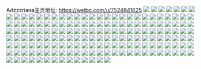 Adzzzriana主页地址: https://weibo.com/u/7524841625 
![](https://wx4.sinaimg.cn/mw2000/008dft3jly1h94r0bkzvoj30u0140do6.jpg) 
![](https://wx4.sinaimg.cn/mw2000/008dft3jly1h94r0jx0xyj30u0140na1.jpg) 
![](https://wx4.sinaimg.cn/mw2000/008dft3jgy1h8v6b0oue9j33402c0qv7.jpg) 
![](https://wx4.sinaimg.cn/mw2000/008dft3jgy1h8v6aqcjbgj33402c0npf.jpg) 
![](https://wx4.sinaimg.cn/mw2000/008dft3jgy1h8hf7re60ej31400u0129.jpg) 
![](https://wx4.sinaimg.cn/mw2000/008dft3jly1h8ewfikxgvj31400u0tld.jpg) 
![](https://wx4.sinaimg.cn/mw2000/008dft3jly1h8ewcb9uyqj30u017y10y.jpg) 
![](https://wx4.sinaimg.cn/mw2000/008dft3jly1h8bkxhvagwj30wi0gediy.jpg) 
![](https://wx4.sinaimg.cn/mw2000/008dft3jly1h8bkxhnzuwj30wi0fsjui.jpg) 
![](https://wx4.sinaimg.cn/mw2000/008dft3jgy1h88fbvrmy0j31401o0k1n.jpg) 
![](https://wx4.sinaimg.cn/mw2000/008dft3jgy1h88fc4udbbj33402c04qs.jpg) 
![](https://wx4.sinaimg.cn/mw2000/008dft3jgy1h88fc8r836j33402c0npf.jpg) 
![](https://wx4.sinaimg.cn/mw2000/008dft3jgy1h88fd9fuquj32c0340qv7.jpg) 
![](https://wx4.sinaimg.cn/mw2000/008dft3jgy1h88ezyv0bgj30wi1yce81.jpg) 
![](https://wx4.sinaimg.cn/mw2000/008dft3jgy1h864rtwgknj31sc2ds4qp.jpg) 
![](https://wx4.sinaimg.cn/mw2000/008dft3jgy1h865lqjhf8j31sc1sc1kx.jpg) 
![](https://wx4.sinaimg.cn/mw2000/008dft3jgy1h865lmo6csj31sc2ds4qp.jpg) 
![](https://wx4.sinaimg.cn/mw2000/008dft3jgy1h8646vpjgwj31sc2ds4qq.jpg) 
![](https://wx4.sinaimg.cn/mw2000/008dft3jgy1h864b782bvj31sc2ds1ky.jpg) 
![](https://wx4.sinaimg.cn/mw2000/008dft3jly1h83f1fh9a4j31sc1sc4qq.jpg) 
![](https://wx4.sinaimg.cn/mw2000/008dft3jly1h83f1geea8j336c1sb7wi.jpg) 
![](https://wx4.sinaimg.cn/mw2000/008dft3jly1h83f09g59cj31401z4tqs.jpg) 
![](https://wx4.sinaimg.cn/mw2000/008dft3jgy1h83evr8cjuj30wi16cgqe.jpg) 
![](https://wx4.sinaimg.cn/mw2000/008dft3jgy1h7y27vsnwzj30wi1l3dud.jpg) 
![](https://wx4.sinaimg.cn/mw2000/008dft3jgy1h7y04zp7anj30ya32ewxp.jpg) 
![](https://wx4.sinaimg.cn/mw2000/008dft3jly1h7y0ej9u1nj33402c01l0.jpg) 
![](https://wx4.sinaimg.cn/mw2000/008dft3jgy1h7y07swawtj31400u0tr7.jpg) 
![](https://wx4.sinaimg.cn/mw2000/008dft3jly1h7vcm30savj31sc2dsnpe.jpg) 
![](https://wx4.sinaimg.cn/mw2000/008dft3jly1h7vcirxa78j32c0340hdu.jpg) 
![](https://wx4.sinaimg.cn/mw2000/008dft3jly1h7vcitdt4xj32c0340u0z.jpg) 
![](https://wx4.sinaimg.cn/mw2000/008dft3jly1h7vcjwisv1j325a2v2e82.jpg) 
![](https://wx4.sinaimg.cn/mw2000/008dft3jly1h7vcjju6hjj31sc2dsb29.jpg) 
![](https://wx4.sinaimg.cn/mw2000/008dft3jly1h7rujljqmij31sc2dsx6p.jpg) 
![](https://wx4.sinaimg.cn/mw2000/008dft3jly1h7rq8dccx2j30u0140wkk.jpg) 
![](https://wx4.sinaimg.cn/mw2000/008dft3jly1h7rq8dwb2dj30u0140n47.jpg) 
![](https://wx4.sinaimg.cn/mw2000/008dft3jly1h7rq8czikaj30u01407av.jpg) 
![](https://wx4.sinaimg.cn/mw2000/008dft3jly1h7rq8fg1nuj30u0140qan.jpg) 
![](https://wx4.sinaimg.cn/mw2000/008dft3jly1h7rqabpsbsj30u0140jy6.jpg) 
![](https://wx4.sinaimg.cn/mw2000/008dft3jly1h7m5umdaxjj32dr36ckjn.jpg) 
![](https://wx4.sinaimg.cn/mw2000/008dft3jly1h7m5uhdgk6j32dr36cx6r.jpg) 
![](https://wx4.sinaimg.cn/mw2000/008dft3jly1h7m5yva0b6j32dr36ckjn.jpg) 
![](https://wx4.sinaimg.cn/mw2000/008dft3jly1h7m60x8oeij30u00u0gvj.jpg) 
![](https://wx4.sinaimg.cn/mw2000/008dft3jly1h7m5ukbsbej32dr36cx6s.jpg) 
![](https://wx4.sinaimg.cn/mw2000/008dft3jly1h7m5uoqr8ej32dr36c4qs.jpg) 
![](https://wx4.sinaimg.cn/mw2000/008dft3jly1h8hg0uqgcaj30tv1z2wrv.jpg) 
![](https://wx4.sinaimg.cn/mw2000/008dft3jgy1h7m4hgsjhvj32dr367x6r.jpg) 
![](https://wx4.sinaimg.cn/mw2000/008dft3jgy1h7m4ip4k0yj32dr3674qs.jpg) 
![](https://wx4.sinaimg.cn/mw2000/008dft3jgy1h7m4hk7i8ij32dr367kjn.jpg) 
![](https://wx4.sinaimg.cn/mw2000/008dft3jgy1h7m4hnlf6zj32c0340u0z.jpg) 
![](https://wx4.sinaimg.cn/mw2000/008dft3jgy1h7m4ilxtccj32c0340kjm.jpg) 
![](https://wx4.sinaimg.cn/mw2000/008dft3jgy1h77jc8mpn3j31ps1ach3l.jpg) 
![](https://wx4.sinaimg.cn/mw2000/008dft3jgy1h775ueclxnj31yc0wi1kx.jpg) 
![](https://wx4.sinaimg.cn/mw2000/008dft3jgy1h775ueu5lyj31ps0zcdk1.jpg) 
![](https://wx4.sinaimg.cn/mw2000/008dft3jgy1h775ubqfr7j31ps1ac7wh.jpg) 
![](https://wx4.sinaimg.cn/mw2000/008dft3jgy1h775ugf1lhj31ps1ach9a.jpg) 
![](https://wx4.sinaimg.cn/mw2000/008dft3jgy1h775uhl504j31ps1acaog.jpg) 
![](https://wx4.sinaimg.cn/mw2000/008dft3jgy1h774vdm7szj30wi0wggpl.jpg) 
![](https://wx4.sinaimg.cn/mw2000/008dft3jly1h712x645ejj30u0280gqk.jpg) 
![](https://wx4.sinaimg.cn/mw2000/008dft3jly1h712x74x8oj30u0280dvc.jpg) 
![](https://wx4.sinaimg.cn/mw2000/008dft3jly1h712x81i8pj30u0280dl8.jpg) 
![](https://wx4.sinaimg.cn/mw2000/008dft3jly1h712x8pqwkj30u0280n3b.jpg) 
![](https://wx4.sinaimg.cn/mw2000/008dft3jly1h70c3sefztj30u00u0jrn.jpg) 
![](https://wx4.sinaimg.cn/mw2000/008dft3jly1h70c82pn1yj30u0140juj.jpg) 
![](https://wx4.sinaimg.cn/mw2000/008dft3jly1h70b9gdio9j30u01407dt.jpg) 
![](https://wx4.sinaimg.cn/mw2000/008dft3jly1h70bq64o6uj30u00u0dmg.jpg) 
![](https://wx4.sinaimg.cn/mw2000/008dft3jly1h70b9gvp0mj30u00u00w5.jpg) 
![](https://wx4.sinaimg.cn/mw2000/008dft3jly1h70bbpenw1j30u00u0ju6.jpg) 
![](https://wx4.sinaimg.cn/mw2000/008dft3jly1h81lkyepozj30u011q105.jpg) 
![](https://wx4.sinaimg.cn/mw2000/008dft3jly1h6zi794q1lj31400u0n7v.jpg) 
![](https://wx4.sinaimg.cn/mw2000/008dft3jgy1h6zhx21qpqj32c02c0tke.jpg) 
![](https://wx4.sinaimg.cn/mw2000/008dft3jgy1h6zhx0dalcj32c0340u0y.jpg) 
![](https://wx4.sinaimg.cn/mw2000/008dft3jly1h81jteeodij30u00u0dnb.jpg) 
![](https://wx4.sinaimg.cn/mw2000/008dft3jly1h6zh4avkq2j31sc2ds7wh.jpg) 
![](https://wx4.sinaimg.cn/mw2000/008dft3jly1h6zh48uj9lj31sc2dstcr.jpg) 
![](https://wx4.sinaimg.cn/mw2000/008dft3jly1h6zg2ym9zgj31400u0n23.jpg) 
![](https://wx4.sinaimg.cn/mw2000/008dft3jgy1h6zem57hw9j31o0280na7.jpg) 
![](https://wx4.sinaimg.cn/mw2000/008dft3jgy1h6zem7eh9vj33402c0463.jpg) 
![](https://wx4.sinaimg.cn/mw2000/008dft3jgy1h6zem9ejo8j32c0340e83.jpg) 
![](https://wx4.sinaimg.cn/mw2000/008dft3jgy1h6zem3p6ojj32by2wiqv6.jpg) 
![](https://wx4.sinaimg.cn/mw2000/008dft3jgy1h6zemcvgnuj31o0280kiy.jpg) 
![](https://wx4.sinaimg.cn/mw2000/008dft3jgy1h6zemh4gz3j32c0340hdv.jpg) 
![](https://wx4.sinaimg.cn/mw2000/008dft3jgy1h6zemekie0j32c02c0e82.jpg) 
![](https://wx4.sinaimg.cn/mw2000/008dft3jly1h6s3sbo1l6j30u0140qbk.jpg) 
![](https://wx4.sinaimg.cn/mw2000/008dft3jly1h6s40to9cyj318v0u0468.jpg) 
![](https://wx4.sinaimg.cn/mw2000/008dft3jly1h6s3so98noj30u01400vz.jpg) 
![](https://wx4.sinaimg.cn/mw2000/008dft3jgy1h6em791kvyj31400u078w.jpg) 
![](https://wx4.sinaimg.cn/mw2000/008dft3jgy1h6em79ru5hj30u0140di7.jpg) 
![](https://wx4.sinaimg.cn/mw2000/008dft3jgy1h6em20oj9bj30u00u0q8e.jpg) 
![](https://wx4.sinaimg.cn/mw2000/008dft3jgy1h6aijq9qf1j30u01hck4q.jpg) 
![](https://wx4.sinaimg.cn/mw2000/008dft3jgy1h61t8ta8wfj32c02uaqm0.jpg) 
![](https://wx4.sinaimg.cn/mw2000/008dft3jgy1h61tfur0cxj33402c0kjl.jpg) 
![](https://wx4.sinaimg.cn/mw2000/008dft3jgy1h61tfatb56j32c03404qr.jpg) 
![](https://wx4.sinaimg.cn/mw2000/008dft3jly1h6zg07ikb3j33402c0qv6.jpg) 
![](https://wx4.sinaimg.cn/mw2000/008dft3jly1h5qfo3o7ffj31o02807wh.jpg) 
![](https://wx4.sinaimg.cn/mw2000/008dft3jly1h6zg8ukdt5j33402c01ky.jpg) 
![](https://wx4.sinaimg.cn/mw2000/008dft3jly1h6zg8vtzfxj33402c0u0y.jpg) 
![](https://wx4.sinaimg.cn/mw2000/008dft3jly1h6zgbchw3vj324m2o9aou.jpg) 
![](https://wx4.sinaimg.cn/mw2000/008dft3jly1h5qffm91wrj30uk8ss7wl.jpg) 
![](https://wx4.sinaimg.cn/mw2000/008dft3jly1h5qfff6wfdj33402bvu0z.jpg) 
![](https://wx4.sinaimg.cn/mw2000/008dft3jgy1h5qf786yzpj334033vhdt.jpg) 
![](https://wx4.sinaimg.cn/mw2000/008dft3jly1h6zg65w8spj32c0340tex.jpg) 
![](https://wx4.sinaimg.cn/mw2000/008dft3jly1h5pn2dhnwaj30u01407c6.jpg) 
![](https://wx4.sinaimg.cn/mw2000/008dft3jly1h58h9ewr21j33402c07wi.jpg) 
![](https://wx4.sinaimg.cn/mw2000/008dft3jly1h58h9mbv7fj31s82dm7wi.jpg) 
![](https://wx4.sinaimg.cn/mw2000/008dft3jly1h3jfhdr4j3j30wi1ycnpe.jpg) 
![](https://wx4.sinaimg.cn/mw2000/008dft3jly1h6zgii48n5j31o01o0h8b.jpg) 
![](https://wx4.sinaimg.cn/mw2000/008dft3jly1h8hg2xadzjj33402c0qv6.jpg) 
![](https://wx4.sinaimg.cn/mw2000/008dft3jly1h3jfaxdly2j32c0340e84.jpg) 
![](https://wx4.sinaimg.cn/mw2000/008dft3jly1h6zfwh1qo3j30u00u07c0.jpg) 
![](https://wx4.sinaimg.cn/mw2000/008dft3jly1h6zfwk21mij33402c01l1.jpg) 
![](https://wx4.sinaimg.cn/mw2000/008dft3jly1h6zfwrgaqgj33402c01jr.jpg) 
![](https://wx4.sinaimg.cn/mw2000/008dft3jly1h2yc2k258pj30vs0jskc6.jpg) 
![](https://wx4.sinaimg.cn/mw2000/008dft3jly1h2yc2qloc5j33402c0kju.jpg) 
![](https://wx4.sinaimg.cn/mw2000/008dft3jly1h2yc2wbu3ij33402c0qva.jpg) 
![](https://wx4.sinaimg.cn/mw2000/008dft3jly1h81kbt4pesj30u00u00yy.jpg) 
![](https://wx4.sinaimg.cn/mw2000/008dft3jly1h81k80n2a3j30u016in5s.jpg) 
![](https://wx4.sinaimg.cn/mw2000/008dft3jly1h81kaf3qxtj30wi0oegri.jpg) 
![](https://wx4.sinaimg.cn/mw2000/008dft3jly1h81kbtkpxbj30u00u0dl1.jpg) 
![](https://wx4.sinaimg.cn/mw2000/008dft3jly1h81kbu4wf6j30u013yaj7.jpg) 
![](https://wx4.sinaimg.cn/mw2000/008dft3jly1h82cq8hnmhj30u0140n4n.jpg) 
![](https://wx4.sinaimg.cn/mw2000/008dft3jly1h82cq8qt52j30u00u00xn.jpg) 
![](https://wx4.sinaimg.cn/mw2000/008dft3jly1h81kbsmi9gj30u0190dmp.jpg) 
![](https://wx4.sinaimg.cn/mw2000/008dft3jly1h82cq909vuj30u00u076m.jpg) 
![](https://wx4.sinaimg.cn/mw2000/008dft3jly1h26tnu25glj30u00u0wlu.jpg) 
![](https://wx4.sinaimg.cn/mw2000/008dft3jly1h26tifynm4j33402c0npe.jpg) 
![](https://wx4.sinaimg.cn/mw2000/008dft3jly1h26tie12bfj30u0140jzx.jpg) 
![](https://wx4.sinaimg.cn/mw2000/008dft3jly1h6zgeibt7vj32c03404qr.jpg) 
![](https://wx4.sinaimg.cn/mw2000/008dft3jly1h1mz06r2uij31sc2ds7uq.jpg) 
![](https://wx4.sinaimg.cn/mw2000/008dft3jgy1h6zfi01bf4j32c03407wj.jpg) 
![](https://wx4.sinaimg.cn/mw2000/008dft3jly1h6zfmy11j0j31400u019g.jpg) 
![](https://wx4.sinaimg.cn/mw2000/008dft3jly1h81kglzklvj31400u07dl.jpg) 
![](https://wx4.sinaimg.cn/mw2000/008dft3jly1h82dielbduj30tu0zdq9r.jpg) 
![](https://wx4.sinaimg.cn/mw2000/008dft3jly1h19jx2q84jj30kf0k8jv5.jpg) 
![](https://wx4.sinaimg.cn/mw2000/008dft3jly1h6zgqtoqo0j32c02c07wi.jpg) 
![](https://wx4.sinaimg.cn/mw2000/008dft3jly1h6zgqu9qdcj31400u0jyc.jpg) 
![](https://wx4.sinaimg.cn/mw2000/008dft3jly1h6zgqwbgzoj33402c0kjl.jpg) 
![](https://wx4.sinaimg.cn/mw2000/008dft3jly1h6zgr1xgq5j33402c0qv7.jpg) 
![](https://wx4.sinaimg.cn/mw2000/008dft3jly1h6zgqxuu7hj33402c01l0.jpg) 
![](https://wx4.sinaimg.cn/mw2000/008dft3jly1h6zgqzs1ayj33402c0b2c.jpg) 
![](https://wx4.sinaimg.cn/mw2000/008dft3jly1h81kdrl4lij31400u0dpw.jpg) 
![](https://wx4.sinaimg.cn/mw2000/008dft3jly1h6zgr3hvppj33402c0hdu.jpg) 
![](https://wx4.sinaimg.cn/mw2000/008dft3jly1h81kdqz3unj31400u0qc7.jpg) 
![](https://wx4.sinaimg.cn/mw2000/008dft3jly1h81klz1bvrj314u0u0dw8.jpg) 
![](https://wx4.sinaimg.cn/mw2000/008dft3jly1h81km0fmfgj31400u0tqh.jpg) 
![](https://wx4.sinaimg.cn/mw2000/008dft3jly1h81klycuzmj30u0140n27.jpg) 
![](https://wx4.sinaimg.cn/mw2000/008dft3jly1h81klzqzezj31400u0ajd.jpg) 
![](https://wx4.sinaimg.cn/mw2000/008dft3jly1h81kusrc0tj30u014079d.jpg) 
![](https://wx4.sinaimg.cn/mw2000/008dft3jly1h81kutzetpj30u014013s.jpg) 
![](https://wx4.sinaimg.cn/mw2000/008dft3jly1gxp8dv9oqej30st7psu0x.jpg) 
![](https://wx4.sinaimg.cn/mw2000/008dft3jly1gxmg7gw985j31410u0dq3.jpg) 
![](https://wx4.sinaimg.cn/mw2000/008dft3jly1gxiho4a14hj30u0140wkr.jpg) 
![](https://wx4.sinaimg.cn/mw2000/008dft3jly1h81lft7ah4j312a0u07bh.jpg) 
![](https://wx4.sinaimg.cn/mw2000/008dft3jly1h81lfs6cd2j31400u0118.jpg) 
![](https://wx4.sinaimg.cn/mw2000/008dft3jgy1h6zf78p7opj31400u07fa.jpg) 
![](https://wx4.sinaimg.cn/mw2000/008dft3jgy1h6zf7973skj30u01hcq92.jpg) 
![](https://wx4.sinaimg.cn/mw2000/008dft3jly1h81lfsp5fzj30u0140dpy.jpg) 
![](https://wx4.sinaimg.cn/mw2000/008dft3jly1h82cuph88tj30u0140dkz.jpg) 
![](https://wx4.sinaimg.cn/mw2000/008dft3jly1h82cupo0scj30ku0rsgnn.jpg) 
![](https://wx4.sinaimg.cn/mw2000/008dft3jly1h82cup2627j30u0140wmd.jpg) 
![](https://wx4.sinaimg.cn/mw2000/008dft3jly1h82curqtohj30u01407b0.jpg) 
![](https://wx4.sinaimg.cn/mw2000/008dft3jly1h82cupwnqej30u01400yv.jpg) 
![](https://wx4.sinaimg.cn/mw2000/008dft3jly1h82cuqfe00j31400u0wo5.jpg) 
![](https://wx4.sinaimg.cn/mw2000/008dft3jly1h82cx5vykyj31400u015y.jpg) 
![](https://wx4.sinaimg.cn/mw2000/008dft3jly1h82curcq5vj33402c0qv6.jpg) 
![](https://wx4.sinaimg.cn/mw2000/008dft3jly1h82cx6ps18j31sc2dsx28.jpg) 
![](https://wx4.sinaimg.cn/mw2000/008dft3jly1h81lcm8xrjj31400u0dqc.jpg) 
![](https://wx4.sinaimg.cn/mw2000/008dft3jly1h81lcmw5zkj30u00u0wkv.jpg) 
![](https://wx4.sinaimg.cn/mw2000/008dft3jly1h81lcndjouj30u00u0q9z.jpg) 
![](https://wx4.sinaimg.cn/mw2000/008dft3jly1h81lcodea2j31400u0al8.jpg) 
![](https://wx4.sinaimg.cn/mw2000/008dft3jly1h81lcp4ou7j316e0u0n8f.jpg) 
![](https://wx4.sinaimg.cn/mw2000/008dft3jly1h81lcpqqyhj30u00u0jx1.jpg) 
